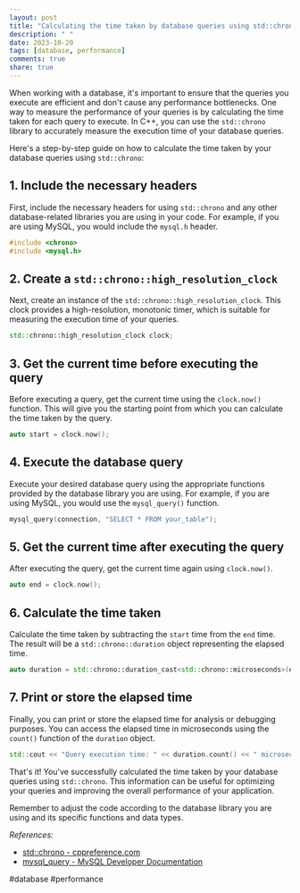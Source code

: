 ```yaml
---
layout: post
title: "Calculating the time taken by database queries using std::chrono"
description: " "
date: 2023-10-20
tags: [database, performance]
comments: true
share: true
---
```


When working with a database, it's important to ensure that the queries you execute are efficient and don't cause any performance bottlenecks. One way to measure the performance of your queries is by calculating the time taken for each query to execute. In C++, you can use the `std::chrono` library to accurately measure the execution time of your database queries.

Here's a step-by-step guide on how to calculate the time taken by your database queries using `std::chrono`:

## 1. Include the necessary headers
First, include the necessary headers for using `std::chrono` and any other database-related libraries you are using in your code. For example, if you are using MySQL, you would include the `mysql.h` header.

```cpp
#include <chrono>
#include <mysql.h>
```

## 2. Create a `std::chrono::high_resolution_clock`
Next, create an instance of the `std::chrono::high_resolution_clock`. This clock provides a high-resolution, monotonic timer, which is suitable for measuring the execution time of your queries.

```cpp
std::chrono::high_resolution_clock clock;
```

## 3. Get the current time before executing the query
Before executing a query, get the current time using the `clock.now()` function. This will give you the starting point from which you can calculate the time taken by the query.

```cpp
auto start = clock.now();
```

## 4. Execute the database query
Execute your desired database query using the appropriate functions provided by the database library you are using. For example, if you are using MySQL, you would use the `mysql_query()` function.

```cpp
mysql_query(connection, "SELECT * FROM your_table");
```

## 5. Get the current time after executing the query
After executing the query, get the current time again using `clock.now()`.

```cpp
auto end = clock.now();
```

## 6. Calculate the time taken
Calculate the time taken by subtracting the `start` time from the `end` time. The result will be a `std::chrono::duration` object representing the elapsed time.

```cpp
auto duration = std::chrono::duration_cast<std::chrono::microseconds>(end - start);
```

## 7. Print or store the elapsed time
Finally, you can print or store the elapsed time for analysis or debugging purposes. You can access the elapsed time in microseconds using the `count()` function of the `duration` object.

```cpp
std::cout << "Query execution time: " << duration.count() << " microseconds" << std::endl;
```

That's it! You've successfully calculated the time taken by your database queries using `std::chrono`. This information can be useful for optimizing your queries and improving the overall performance of your application.

Remember to adjust the code according to the database library you are using and its specific functions and data types.

_References:_
- [std::chrono - cppreference.com](https://en.cppreference.com/w/cpp/chrono)
- [mysql_query - MySQL Developer Documentation](https://dev.mysql.com/doc/refman/8.0/en/mysql-query.html)

#database #performance
